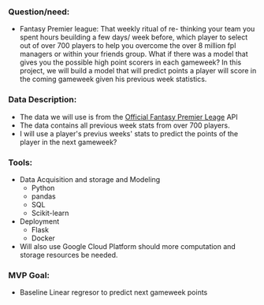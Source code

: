 ### Question/need:
* Fantasy Premier league: That weekly ritual of re- thinking your team you spent hours beuilding a few days/ week before, which player to select out of over 700 players to help you overcome the over 8 million fpl managers or within your friends group. What if there was a model that gives you the possible high point scorers in each gameweek? In this project, we will build a model that will predict points a player will score in the coming gameweek given his previous week statistics. 

### Data Description:
* The data we will use is from the [Official Fantasy Premier Leage](https://fantasy.premierleague.com) API
* The data contains all previous week stats from over 700 players. 
* I will use a player's previus weeks' stats to predict the points of the player in the next gameweek?
### Tools:
* Data Acquisition and storage and Modeling
  * Python
  * pandas
  * SQL
  * Scikit-learn
 * Deployment
   * Flask
   * Docker 
* Will also use Google Cloud Platform should more computation and storage resources be needed. 

### MVP Goal:
* Baseline Linear regresor to predict next gameweek points

